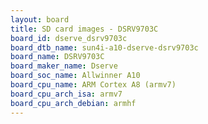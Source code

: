 ```yaml
---
layout: board
title: SD card images - DSRV9703C
board_id: dserve_dsrv9703c
board_dtb_name: sun4i-a10-dserve-dsrv9703c
board_name: DSRV9703C
board_maker_name: Dserve
board_soc_name: Allwinner A10
board_cpu_name: ARM Cortex A8 (armv7)
board_cpu_arch_isa: armv7
board_cpu_arch_debian: armhf
---
```

